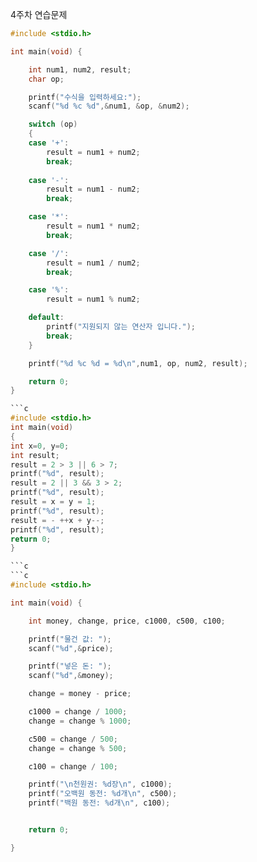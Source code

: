 4주차 연습문제

```c
#include <stdio.h>

int main(void) {

    int num1, num2, result;
    char op;

    printf("수식을 입력하세요:");
    scanf("%d %c %d",&num1, &op, &num2);

    switch (op)
    {
    case '+':
        result = num1 + num2;
        break;
    
    case '-':
        result = num1 - num2;
        break;

    case '*':
        result = num1 * num2;
        break;

    case '/':
        result = num1 / num2;
        break;

    case '%':
        result = num1 % num2;

    default:
        printf("지원되지 않는 연산자 입니다.");
        break;
    }

    printf("%d %c %d = %d\n",num1, op, num2, result);

    return 0;
}

```c
#include <stdio.h> 
int main(void) 
{
int x=0, y=0; 
int result;
result = 2 > 3 || 6 > 7; 
printf("%d", result);
result = 2 || 3 && 3 > 2; 
printf("%d", result);
result = x = y = 1; 
printf("%d", result);
result = - ++x + y--; 
printf("%d", result);
return 0; 
}

```c
```c
#include <stdio.h>

int main(void) {

    int money, change, price, c1000, c500, c100;

    printf("물건 값: ");
    scanf("%d",&price);

    printf("넣은 돈: ");
    scanf("%d",&money);

    change = money - price;

    c1000 = change / 1000;
    change = change % 1000;

    c500 = change / 500;
    change = change % 500;

    c100 = change / 100;

    printf("\n천원권: %d장\n", c1000);
    printf("오백원 동전: %d개\n", c500);
    printf("백원 동전: %d개\n", c100);


    return 0;

}
